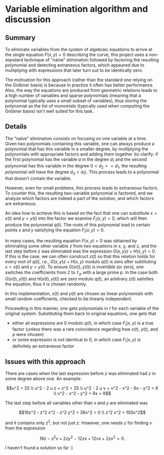 # Variable elimination algorithm and discussion

## Summary

To eliminate variables from the system of algebraic equations to arrive at the single equation $F(x, y) = 0$ describing the curve, this project uses a non-standard technique of "naïve" elimination followed by factoring the resulting polynomial and detecting extraneous factors, which appeared due to multiplying with expressions that later turn out to be identically zero.

The motivation for this approach (rather than the standard one relying on the Gröbner basis) is because in practice it often has better performance. Also, the way the equations are produced from geometric relations leads to a high number of variables and sparse polynomials (meaning that a polynomial typically uses a small subset of variables), thus storing the polynomial as the list of monomials (typically used when computing the Gröbner basis) isn't well suited for this task.

## Details

The "naïve" elimination consists on focusing on one variable at a time. Given two polynomials containing this variable, one can always produce a polynomial that has this variable in a smaller degree, by multiplying the polynomials with appropriate factors and adding them together (to clarify: if the first polynomial has the variable $a$ in the degree $d_1$ and the second polynomial has this variable in the degree $0 < d_2 <= d_1$, the resulting polynomial will have the degree $d_3 < d_1$). This process leads to a polynomial that doesn't contain the variable.

However, even for small problems, this process leads to extraneous factors. To counter this, the resulting two-variable polynomial is factored, and we analyze which factors are indeed a part of the solution, and which factors are extraneous.

An idea how to achieve this is based on the fact that one can substitute $x = x(t)$ and $y = y(t)$ into the factor we examine $F_i(x, y) = 0$, which will then produce the polynomial $q(t)$. The roots of this polynomial lead to certain points $x$ and $y$ satisfying the equation $F_i(x, y) = 0$.

In many cases, the resulting equation $F(x, y) = 0$ was obtained by eliminating some other variable $z$ from two equations in x, y, and z, and the last step before $z$ was eliminated was the expression $G(x, y) z + H(x, y) = 0$. If this is the case, we can often construct $z(t)$ so that this relation holds for every root of $q(t)$, i.e., $G(x, y) z + H(x, y)$ modulo $q(t)$ is zero after subtituting $x = x(t)$ and $y = y(t)$. To ensure $G(x(t), y(t))$ is invertible (or zero), one switches the coefficients from $\mathbb{Z}$ to $\mathbb{F}_p$ with a large prime $p$. In the case both $G(x(t), y(t))$ and $H(x(t), y(t))$ are zero modulo $q(t)$, an arbitrary $z(t)$ satisfies the equation, thus it is chosen randomly.

In this implementation, $x(t)$ and $y(t)$ are chosen as linear polynomials with small random coefficients, checked to be linearly independent.

Proceeding in this manner, one gets polynomials in $t$ for each variable of the original system. Substituting them back to original equations, one gets that

- either all expressions are 0 modulo $q(t)$, in which case $F_i(x, y)$ is a true factor (unless there was a rare coincidence regarding how $x(t)$, $y(t)$, and $p$ were chosen)
- or some expression is not identical to 0, in which case $F_i(x, y)$ is definitely an extraneous factor

## Issues with this approach

There are cases when the last expression before $z$ was eliminated had $z$ in some degree above one. An example:

```math
u^2 = 25 \\
u^2 - 2 u z + z^2 = 25 \\
u^2 - 2 u v + v^2 - x^2 - 6x - y^2 = 9 \\
v^2 - x^2 - y^2 + 6x = 9
```


The last step before all variables other than $x$ and $y$ are eliminated was

```math
16z^2 - z^2 x^2 - z^2 y^2 + 36x^2 = 0 \\
z^2 x^2 = 100x^2
```

and it contains only $z^2$, but not just $z$. However, one needs $z$ for finding $v$ from the expression

$$
18z - z^2 v + 2zy^2 - 12zx + 12vx + 2zx^2 = 0.
$$

I haven't found a solution so far :)


